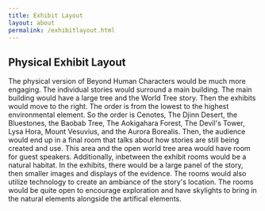 ```yaml
---
title: Exhibit Layout
layout: about
permalink: /exhibitlayout.html
---
```


## Physical Exhibit Layout

The physical version of Beyond Human Characters would be much more engaging. The individual stories would surround a main building. The main building would have a large tree and the World Tree story. Then the exhibits would move to the right. The order is from the lowest to the highest environmental element. So the order is Cenotes, The Djinn Desert, the Bluestones, the Baobab Tree, The Aokigahara Forest, The Devil's Tower, Lysa Hora, Mount Vesuvius, and the Aurora Borealis. Then, the audience would end up in a final room that talks about how stories are still being created and use. This area and the open world tree area would have room for guest speakers. Additionally, inbetween the exhibit rooms would be a natural habitat. In the exhibits, there would be a large panel of the story, then smaller images and displays of the evidence. The rooms would also utilize technology to create an ambiance of the story's location. The rooms would be quite open to encourage exploration and have skylights to bring in the natural elements alongside the artifical elements. 
